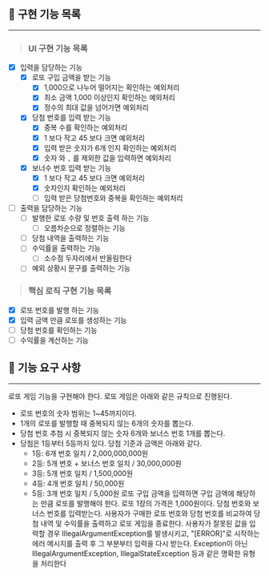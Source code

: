 ## 🚀 구현 기능 목록

---

> ### UI 구현 기능 목록

- [x] 입력을 담당하는 기능
  - [x] 로또 구입 금액을 받는 기능
    - [x] 1,000으로 나누어 떨어지는 확인하는 예외처리
    - [x] 최소 금액 1,000 이상인지 확인하는 예외처리
    - [x] 정수의 최대 값을 넘어가면 예외처리
  - [x] 당첨 번호를 입력 받는 기능
    - [x] 중복 수를 확인하는 예외처리
    - [x] 1 보다 작고 45 보다 크면 예외처리
    - [x] 입력 받은 숫자가 6개 인지 확인하는 예외처리
    - [x] 숫자 와 `,` 를 제외한 값을 입력하면 예외처리
  - [x] 보너수 번호 입력 받는 기능
    - [x] 1 보다 작고 45 보다 크면 예외처리
    - [x] 숫자인지 확인하는 예외처리
    - [ ] 입력 받은 당첨번호와 중복을 확인하는 예외처리
     
- [ ] 출력을 담당하는 기능
  - [ ] 발행한 로또 수량 및 번호 출력 하는 기능
    - [ ] 오름차순으로 정렬하는 기능
  - [ ] 당첨 내역을 출력하는 기능
  - [ ] 수익률을 출력하는 기능
    - [ ] 소수점 두자리에서 반올림한다
  - [ ] 예외 상황시 문구를 출력하는 기능 

> ### 핵심 로직 구현 기능 목록

- [x] 로또 번호를 발행 하는 기능
- [x] 입력 금액 만큼 로또를 생성하는 기능
- [ ] 당첨 번호를 확인하는 기능 
- [ ] 수익률을 계산하는 기능

## 🚀 기능 요구 사항

---

로또 게임 기능을 구현해야 한다. 로또 게임은 아래와 같은 규칙으로 진행된다.

- 로또 번호의 숫자 범위는 1~45까지이다.
- 1개의 로또를 발행할 때 중복되지 않는 6개의 숫자를 뽑는다.
- 당첨 번호 추첨 시 중복되지 않는 숫자 6개와 보너스 번호 1개를 뽑는다.
- 당첨은 1등부터 5등까지 있다. 당첨 기준과 금액은 아래와 같다.
    - 1등: 6개 번호 일치 / 2,000,000,000원
    - 2등: 5개 번호 + 보너스 번호 일치 / 30,000,000원
    - 3등: 5개 번호 일치 / 1,500,000원
    - 4등: 4개 번호 일치 / 50,000원
    - 5등: 3개 번호 일치 / 5,000원
      로또 구입 금액을 입력하면 구입 금액에 해당하는 만큼 로또를 발행해야 한다.
      로또 1장의 가격은 1,000원이다.
      당첨 번호와 보너스 번호를 입력받는다.
      사용자가 구매한 로또 번호와 당첨 번호를 비교하여 당첨 내역 및 수익률을 출력하고 로또 게임을 종료한다.
      사용자가 잘못된 값을 입력할 경우 IllegalArgumentException를 발생시키고, "[ERROR]"로 시작하는 에러 메시지를 출력 후 그 부분부터 입력을 다시 받는다.
      Exception이 아닌 IllegalArgumentException, IllegalStateException 등과 같은 명확한 유형을 처리한다